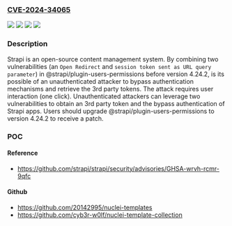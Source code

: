 ### [CVE-2024-34065](https://cve.mitre.org/cgi-bin/cvename.cgi?name=CVE-2024-34065)
![](https://img.shields.io/static/v1?label=Product&message=strapi&color=blue)
![](https://img.shields.io/static/v1?label=Version&message=%3D%20%3C%204.24.2%20&color=brighgreen)
![](https://img.shields.io/static/v1?label=Vulnerability&message=CWE-294%3A%20Authentication%20Bypass%20by%20Capture-replay&color=brighgreen)
![](https://img.shields.io/static/v1?label=Vulnerability&message=CWE-601%3A%20URL%20Redirection%20to%20Untrusted%20Site%20('Open%20Redirect')&color=brighgreen)

### Description

Strapi is an open-source content management system. By combining two vulnerabilities (an `Open Redirect` and `session token sent as URL query parameter`) in @strapi/plugin-users-permissions before version 4.24.2, is its possible of an unauthenticated attacker to bypass authentication mechanisms and retrieve the 3rd party tokens. The attack requires user interaction (one click). Unauthenticated attackers can leverage two vulnerabilities to obtain an 3rd party token and the bypass authentication of Strapi apps. Users should upgrade @strapi/plugin-users-permissions to version 4.24.2 to receive a patch.

### POC

#### Reference
- https://github.com/strapi/strapi/security/advisories/GHSA-wrvh-rcmr-9qfc

#### Github
- https://github.com/20142995/nuclei-templates
- https://github.com/cyb3r-w0lf/nuclei-template-collection

